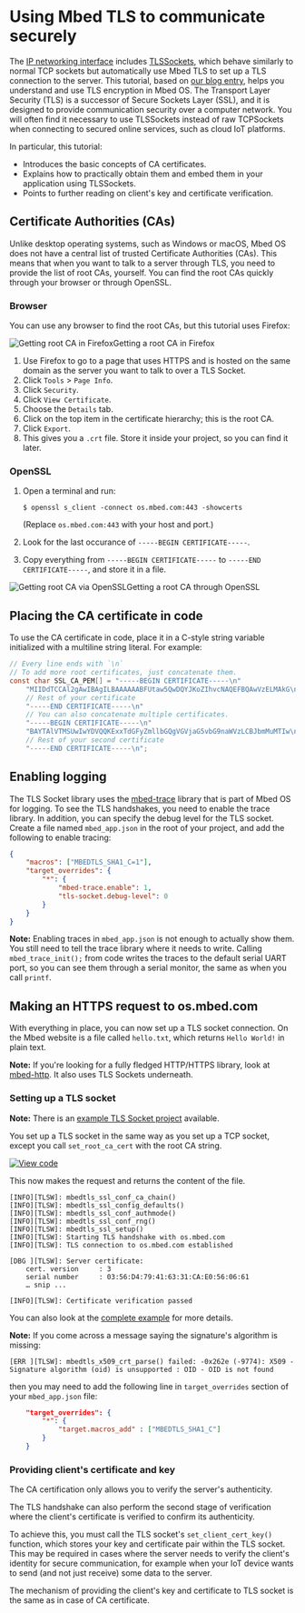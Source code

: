 <h1 id="tls-tutorial">Using Mbed TLS to communicate securely</h1>

The [IP networking interface](../apis/connectivity-architecture.html) includes [TLSSockets](../apis/tlssocket.html), which behave similarly to normal TCP sockets but automatically use Mbed TLS to set up a TLS connection to the server. This tutorial, based on [our blog entry](https://os.mbed.com/blog/entry/Adding-TLS-Sockets-to-Mbed-OS/), helps you understand and use TLS encryption in Mbed OS. The Transport Layer Security (TLS) is a successor of Secure Sockets Layer (SSL), and it is designed to provide communication security over a computer network. You will often find it necessary to use TLSSockets instead of raw TCPSockets when connecting to secured online services, such as cloud IoT platforms.

In particular, this tutorial:

- Introduces the basic concepts of CA certificates.
- Explains how to practically obtain them and embed them in your application using TLSSockets.
- Points to further reading on client's key and certificate verification.

## Certificate Authorities (CAs)

Unlike desktop operating systems, such as Windows or macOS, Mbed OS does not have a central list of trusted Certificate Authorities (CAs). This means that when you want to talk to a server through TLS, you need to provide the list of root CAs, yourself. You can find the root CAs quickly through your browser or through OpenSSL.

### Browser

You can use any browser to find the root CAs, but this tutorial uses Firefox:

<span class="images">![](../../../images/root-ca-selection.png "Getting root CA in Firefox")<span>Getting a root CA in Firefox</span></span>

1. Use Firefox to go to a page that uses HTTPS and is hosted on the same domain as the server you want to talk to over a TLS Socket.
1. Click `Tools` > `Page Info`.
1. Click `Security`.
1. Click `View Certificate`.
1. Choose the `Details` tab.
1. Click on the top item in the certificate hierarchy; this is the root CA.
1. Click `Export`.
1. This gives you a `.crt` file. Store it inside your project, so you can find it later.

### OpenSSL

1. Open a terminal and run:

   ```
   $ openssl s_client -connect os.mbed.com:443 -showcerts
   ```

   (Replace `os.mbed.com:443` with your host and port.)

1. Look for the last occurance of `-----BEGIN CERTIFICATE-----`.
1. Copy everything from `-----BEGIN CERTIFICATE-----` to `-----END CERTIFICATE-----`, and store it in a file.

<span class="images">![](../../../images/tlssocket02.png "Getting root CA via OpenSSL")<span>Getting a root CA through OpenSSL</span></span>

## Placing the CA certificate in code

To use the CA certificate in code, place it in a C-style string variable initialized with a multiline string literal. For example:

```c
// Every line ends with `\n`
// To add more root certificates, just concatenate them.
const char SSL_CA_PEM[] = "-----BEGIN CERTIFICATE-----\n"
    "MIIDdTCCAl2gAwIBAgILBAAAAAABFUtaw5QwDQYJKoZIhvcNAQEFBQAwVzELMAkG\n"
    // Rest of your certificate
    "-----END CERTIFICATE-----\n"
    // You can also concatenate multiple certificates.
    "-----BEGIN CERTIFICATE-----\n"
    "BAYTAlVTMSUwIwYDVQQKExxTdGFyZmllbGQgVGVjaG5vbG9naWVzLCBJbmMuMTIw\n"
    // Rest of your second certificate
    "-----END CERTIFICATE-----\n";
```

## Enabling logging

The TLS Socket library uses the [mbed-trace](https://github.com/ARMmbed/mbed-os/blob/1bbcfff8f331c2e00a3883ea27ca3c91461bc7a9/features/frameworks/mbed-trace/README.md) library that is part of Mbed OS for logging. To see the TLS handshakes, you need to enable the trace library. In addition, you can specify the debug level for the TLS socket. Create a file named `mbed_app.json` in the root of your project, and add the following to enable tracing:

```json
{
    "macros": ["MBEDTLS_SHA1_C=1"],
    "target_overrides": {
        "*": {
            "mbed-trace.enable": 1,
            "tls-socket.debug-level": 0
        }
    }
}
```

<span class="notes">**Note:** Enabling traces in `mbed_app.json` is not enough to actually show them. You still need to tell the trace library where it needs to write. Calling `mbed_trace_init();` from code writes the traces to the default serial UART port, so you can see them through a serial monitor, the same as when you call `printf`.</span>

## Making an HTTPS request to os.mbed.com

With everything in place, you can now set up a TLS socket connection. On the Mbed website is a file called `hello.txt`, which returns `Hello World!` in plain text.

<span class="notes">**Note:** If you're looking for a fully fledged HTTP/HTTPS library, look at [mbed-http](https://os.mbed.com/teams/sandbox/code/mbed-http/). It also uses TLS Sockets underneath.</span>

### Setting up a TLS socket

<span class="notes">**Note:** There is an [example TLS Socket project](https://github.com/ARMmbed/mbed-os-example-tls-socket) available.</span>

You set up a TLS socket in the same way as you set up a TCP socket, except you call `set_root_ca_cert` with the root CA string.

[![View code](https://www.mbed.com/embed/?url=https://github.com/ARMmbed/mbed-os-snippet-TLS_Communication/tree/v6.1)](https://github.com/ARMmbed/mbed-os-snippet-TLS_Communication/blob/v6.1/main.cpp)


This now makes the request and returns the content of the file.

```
[INFO][TLSW]: mbedtls_ssl_conf_ca_chain()
[INFO][TLSW]: mbedtls_ssl_config_defaults()
[INFO][TLSW]: mbedtls_ssl_conf_authmode()
[INFO][TLSW]: mbedtls_ssl_conf_rng()
[INFO][TLSW]: mbedtls_ssl_setup()
[INFO][TLSW]: Starting TLS handshake with os.mbed.com
[INFO][TLSW]: TLS connection to os.mbed.com established

[DBG ][TLSW]: Server certificate:
    cert. version     : 3
    serial number     : 03:56:D4:79:41:63:31:CA:E0:56:06:61
    … snip ...

[INFO][TLSW]: Certificate verification passed
```

You can also look at the [complete example](https://github.com/ARMmbed/mbed-os-example-tls-socket/blob/master/main.cpp) for more details.

<span class="notes">**Note:** If you come across a message saying the signature's algorithm is missing: <br>
```
[ERR ][TLSW]: mbedtls_x509_crt_parse() failed: -0x262e (-9774): X509 - Signature algorithm (oid) is unsupported : OID - OID is not found
```
then you may need to add the following line in `target_overrides` section of your `mbed_app.json` file:<br>
```json
    "target_overrides": {
        "*": {
            "target.macros_add" : ["MBEDTLS_SHA1_C"]
        }
    }
```
</span>

### Providing client's certificate and key

The CA certification only allows you to verify the server's authenticity.

The TLS handshake can also perform the second stage of verification where the client's certificate is verified to confirm its authenticity.

To achieve this, you must call the TLS socket's `set_client_cert_key()` function, which stores your key and certificate pair within the TLS socket. This may be required in cases where the server needs to verify the client's identity for secure communication, for example when your IoT device wants to send (and not just receive) some data to the server.

The mechanism of providing the client's key and certificate to TLS socket is the same as in case of CA certificate.
